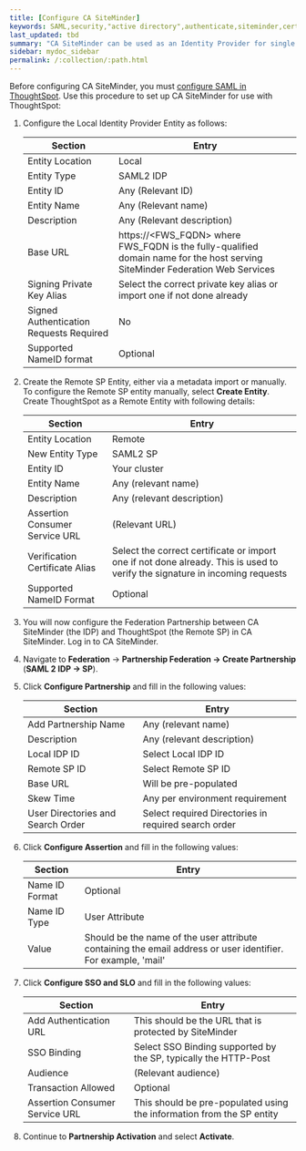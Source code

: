 ```yaml
---
title: [Configure CA SiteMinder]
keywords: SAML,security,"active directory",authenticate,siteminder,certificate
last_updated: tbd
summary: "CA SiteMinder can be used as an Identity Provider for single sign on to ThoughtSpot."
sidebar: mydoc_sidebar
permalink: /:collection/:path.html
---
```

Before configuring CA SiteMinder, you must [configure SAML in ThoughtSpot](configure-SAML-with-tscli#). Use this procedure to set up CA SiteMinder for use with ThoughtSpot:

1. Configure the Local Identity Provider Entity as follows:

    |Section|Entry|
    |-------|-----|
    |Entity Location|Local|
    |Entity Type|SAML2 IDP|
    |Entity ID|Any (Relevant ID)|
    |Entity Name|Any (Relevant name)|
    |Description|Any (Relevant description)|
    |Base URL|https://<FWS_FQDN\> where FWS_FQDN is the fully-qualified domain name for the host serving SiteMinder Federation Web Services|
    |Signing Private Key Alias|Select the correct private key alias or import one if not done already|
    |Signed Authentication Requests Required|No|
    |Supported NameID format|Optional|

2. Create the Remote SP Entity, either via a metadata import or manually.
   To configure the Remote SP entity manually, select **Create Entity**. Create ThoughtSpot as a Remote Entity with following details:

    |Section|Entry|
    |-------|-----|
    |Entity Location|Remote|
    |New Entity Type|SAML2 SP|
    |Entity ID|Your cluster|
    |Entity Name|Any (relevant name)|
    |Description|Any (relevant description)|
    |Assertion Consumer Service URL|(Relevant URL)|
    |Verification Certificate Alias|Select the correct certificate or import one if not done already. This is used to verify the signature in incoming requests|
    |Supported NameID Format|Optional|

3. You will now configure the Federation Partnership between CA SiteMinder (the IDP) and ThoughtSpot (the Remote SP) in CA SiteMinder. Log in to CA SiteMinder.
4. Navigate to **Federation** -> **Partnership Federation -> Create Partnership** (**SAML 2 IDP -> SP**).
5. Click **Configure Partnership** and fill in the following values:

    |Section|Entry|
    |-------|-----|
    |Add Partnership Name|Any (relevant name)|
    |Description|Any (relevant description)|
    |Local IDP ID|Select Local IDP ID|
    |Remote SP ID|Select Remote SP ID|
    |Base URL|Will be pre-populated|
    |Skew Time|Any per environment requirement|
    |User Directories and Search Order|Select required Directories in required search order|

6. Click **Configure Assertion** and fill in the following values:

    |Section|Entry|
    |-------|-----|
    |Name ID Format|Optional|
    |Name ID Type|User Attribute|
    |Value|Should be the name of the user attribute containing the email address or user identifier. For example, 'mail'|

7. Click **Configure SSO and SLO** and fill in the following values:

    |Section|Entry|
    |-------|-----|
    |Add Authentication URL|This should be the URL that is protected by SiteMinder|
    |SSO Binding|Select SSO Binding supported by the SP, typically the HTTP-Post|
    |Audience|(Relevant audience)|
    |Transaction Allowed|Optional|
    |Assertion Consumer Service URL|This should be pre-populated using the information from the SP entity|

8. Continue to **Partnership Activation** and select **Activate**.
